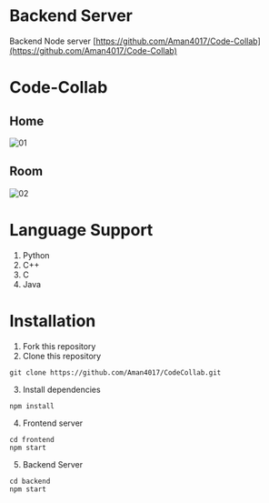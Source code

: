# Backend Server

Backend Node server [https://github.com/Aman4017/Code-Collab](https://github.com/Aman4017/Code-Collab)

# Code-Collab
## Home
![01](https://github.com/Aman4017/CodeCollab/assets/108785124/7f98e3bf-28f0-4f6b-bc30-2613bb43a32f)

## Room
![02](https://github.com/Aman4017/CodeCollab/assets/108785124/82a58713-70ef-414c-bf40-1c83bfdba733)

# Language Support
1. Python
2. C++
3. C
4. Java

# Installation

1. Fork this repository
2. Clone this repository
```
git clone https://github.com/Aman4017/CodeCollab.git
```
3. Install dependencies
```
npm install
```
4. Frontend server
```
cd frontend
npm start
```
5. Backend Server
```
cd backend
npm start
```
